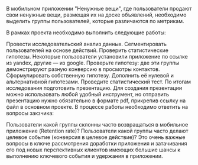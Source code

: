В мобильном приложении "Ненужные вещи", где пользователи продают свои ненужные вещи, размещая их на доске объявлений, необходимо выделить группы пользователей, которые различаются по метрикам.

В рамках проекта необходимо выполнить следующие работы:

Провести исследовательский анализ данных.
Сегментировать пользователей на основе действий.
Проверить статистические гипотезы.
Некоторые пользователи установили приложение по ссылке из yandex, другие — из google. Проверьте гипотезу: две эти группы демонстрируют разную конверсию в просмотры контактов.
Сформулировать собственную гипотезу. Дополнить её нулевой и альтернативной гипотезами. Проведите статистический тест.
По итогам исследования подготовить презентацию. Для создания презентации можно использовать любой удобный инструмент, но отправить презентацию нужно обязательно в формате pdf, прикрепив ссылку на файл в основном проекте.
В процессе работы необходимо ответить на вопросы закзчика:

Пользователи какой группы склонны часто возвращаться в мобильное приложение (Retention rate)?
Пользователи какой группы часто делают целевое событие (конверсия в целевое действие)?
Это очень важные вопросы в ключе рассмотрения доработки приложения и затачивания его под новых перспективных клиентов имеющих большие шансы к выполнению ключевого события и удержания в приложении.
